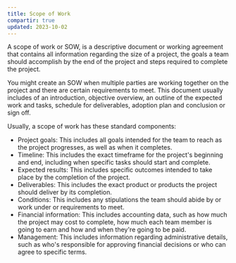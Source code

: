 ```yaml
---
title: Scope of Work
compartir: true
updated: 2023-10-02
---
```

A scope of work or SOW, is a descriptive document or working agreement that contains all information regarding the size of a project, the goals a team should accomplish by the end of the project and steps required to complete the project.

You might create an SOW when multiple parties are working together on the project and there are certain requirements to meet. This document usually includes of an introduction, objective overview, an outline of the expected work and tasks, schedule for deliverables, adoption plan and conclusion or sign off.

Usually, a scope of work has these standard components:

* Project goals: This includes all goals intended for the team to reach as the project progresses, as well as when it completes.
* Timeline: This includes the exact timeframe for the project's beginning and end, including when specific tasks should start and complete.
* Expected results: This includes specific outcomes intended to take place by the completion of the project.
* Deliverables: This includes the exact product or products the project should deliver by its completion.
* Conditions: This includes any stipulations the team should abide by or work under or requirements to meet.
* Financial information: This includes accounting data, such as how much the project may cost to complete, how much each team member is going to earn and how and when they're going to be paid.
* Management: This includes information regarding administrative details, such as who's responsible for approving financial decisions or who can agree to specific terms.
